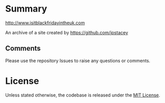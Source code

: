 # Summary

http://www.isitblackfridayintheuk.com

An archive of a site created by https://github.com/jpstacey 

## Comments

Please use the repository Issues to raise any questions or comments.

# License

Unless stated otherwise, the codebase is released under the [MIT License](http://www.opensource.org/licenses/mit-license.php).
